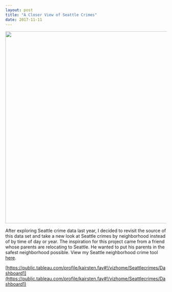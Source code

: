 ```yaml
---
layout: post
title: "A Closer View of Seattle Crimes"
date: 2017-11-11
---
```

<center><img src="https://upload.wikimedia.org/wikipedia/commons/thumb/a/a9/Crime.svg/692px-Crime.svg.png" width="600 px" />
</center>
 
After exploring Seattle crime data last year, I decided to revisit the source of this data set and take a new look at Seattle crimes by neighborhood instead of by time of day or year. The inspiration for this project came from a friend whose parents are relocating to Seattle. He wanted to put his parents in the safest neighborhood possible. View my Seattle neighborhood crime tool [here](https://public.tableau.com/profile/kairsten.fay#!/vizhome/Seattlecrimes/Dashboard1).  
  
[https://public.tableau.com/profile/kairsten.fay#!/vizhome/Seattlecrimes/Dashboard1](https://public.tableau.com/profile/kairsten.fay#!/vizhome/Seattlecrimes/Dashboard1)

